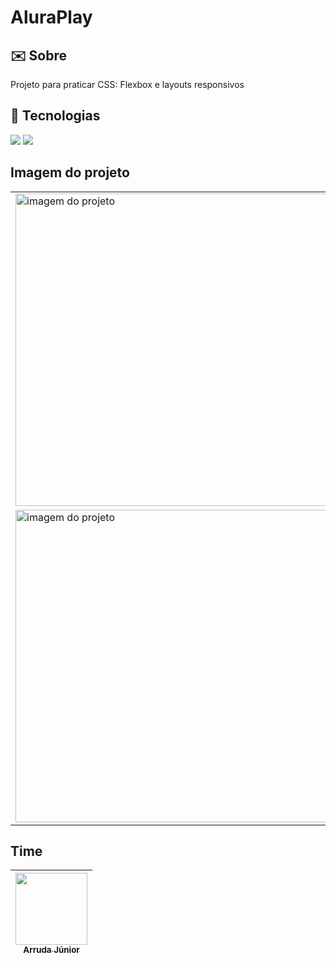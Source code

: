 <h1>AluraPlay</h1>

<h2> ✉️ Sobre</h2>
<p>Projeto para praticar CSS: Flexbox e layouts responsivos</p>

## 🚀 Tecnologias
<div>
  <img src="https://img.shields.io/badge/HTML-239120?style=for-the-badge&logo=html5&logoColor=orange">
  <img src="https://img.shields.io/badge/CSS-239120?&style=for-the-badge&logo=css3&logoColor=blue">
</div>

## Imagem do projeto
<table>
  <tr>
    <td><img src="https://github.com/ArrudaaJunior/AluraPlay/assets/34192862/ebd50a1e-1023-4b8e-9654-454b136e8ca9" alt="imagem do projeto" width="500"></td>
    <td><img src="https://github.com/ArrudaaJunior/Site-Receitas/assets/34192862/57a9c0cf-2abd-47d9-8de2-41b77d13cd6e" alt="imagem do projeto" width="500"></td>
  </tr>
  <tr>
    <td><img src="https://github.com/ArrudaaJunior/Site-Receitas/assets/34192862/e858cee2-480c-4c04-bf00-a15297ee6c50" alt="imagem do projeto" width="500"></td>
    <td><img src="https://github.com/ArrudaaJunior/AluraPlay/assets/34192862/3b240a91-b704-45c0-89ed-3c619b1147f2" alt="imagem do projeto" width="500"></td>
  </tr>
</table>

## Time

| [<img loading="lazy" src="https://avatars.githubusercontent.com/u/34192862?s=400&u=e8511485b428717385e3ae9483ade57359be8779&v=4" width=115><br><sub>Arruda Júnior</sub>](https://github.com/ArrudaaJunior) |
| :---: |


